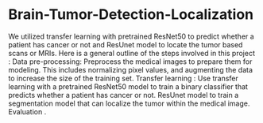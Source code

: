 # Brain-Tumor-Detection-Localization
We utilized transfer learning with pretrained ResNet50 to predict whether a patient has cancer or not and ResUnet model to locate the tumor based scans or MRIs.
Here is a general outline of the steps involved in this project : 
Data pre-processing: Preprocess the medical images to prepare them for modeling. This includes normalizing pixel values, and augmenting the data to increase the size of the training set.
Transfer learning : Use transfer learning with a pretrained ResNet50 model to train a binary classifier that predicts whether a patient has cancer or not.
ResUnet model to train a segmentation model that can localize the tumor within the medical image.
Evaluation .
